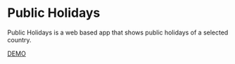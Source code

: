 # Public Holidays

Public Holidays is a web based app that shows public holidays of a selected country.

[DEMO](https://public-holidays.azurewebsites.net)